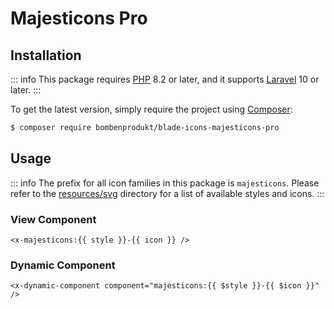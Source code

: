 # Majesticons Pro

## Installation

::: info
This package requires [PHP](https://www.php.net/) 8.2 or later, and it supports [Laravel](https://laravel.com/) 10 or later.
:::

To get the latest version, simply require the project using [Composer](https://getcomposer.org/):

```bash
$ composer require bombenprodukt/blade-icons-majesticons-pro
```

## Usage

::: info
The prefix for all icon families in this package is `majesticons`. Please refer to the [resources/svg](https://github.com/faustbrian/blade-icons-majesticons-pro/tree/main/resources/svg) directory for a list of available styles and icons.
:::

### View Component

```blade
<x-majesticons:{{ style }}-{{ icon }} />
```

### Dynamic Component

```blade
<x-dynamic-component component="majesticons:{{ $style }}-{{ $icon }}" />
```
